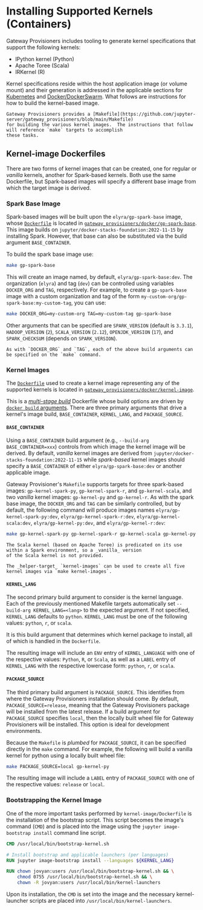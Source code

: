 # Installing Supported Kernels (Containers)

Gateway Provisioners includes tooling to generate kernel specifications that support the following kernels:

- IPython kernel (Python)
- Apache Toree (Scala)
- IRKernel (R)

Kernel specifications reside within the host application image (or volume mount) and their generation is addressed
in the applicable sections for [Kubernetes](deploy-kubernetes.md) and [Docker/DockerSwarm](deploy-docker.md). What
follows are instructions for how to build the kernel-based image.

```{tip}
Gateway Provisioners provides a [Makefile](https://github.com/jupyter-server/gateway_provisioners/blob/main/Makefile)
for building the various kernel images.  The instructions that follow will reference `make` targets to accomplish
these tasks.
```

## Kernel-image Dockerfiles

There are two forms of kernel images that can be created, one for regular or _vanilla_ kernels, another
for Spark-based kernels. Both use the same Dockerfile, but Spark-based images will specify a different base image
from which the target image is derived.

### Spark Base Image

Spark-based images will be built upon the `elyra/gp-spark-base` image, whose
[`Dockerfile`](https://github.com/jupyter-server/gateway_provisioners/tree/main/gateway_provisioners/docker/gp-spark-base/Dockerfile) is located in
[`gateway_provisioners/docker/gp-spark-base`](https://github.com/jupyter-server/gateway_provisioners/tree/main/gateway_provisioners/docker/gp-spark-base).
This image builds on `jupyter/docker-stacks-foundation:2022-11-15` by installing Spark. However, that base can also be
substituted via the build argument `BASE_CONTAINER`.

To build the spark base image use:

```bash
make gp-spark-base
```

This will create an image named, by default, `elyra/gp-spark-base:dev`. The organization (`elyra`) and tag (`dev`) can
be controlled using variables `DOCKER_ORG` and `TAG`, respectively. For example, to create a `gp-spark-base` image
with a custom organization and tag of the form `my-custom-org/gp-spark-base:my-custom-tag`, you can use:

```bash
make DOCKER_ORG=my-custom-org TAG=my-custom-tag gp-spark-base
```

Other arguments that can be specified are `SPARK_VERSION` (default is `3.3.1`), `HADOOP_VERSION` (`2`), `SCALA_VERSION`
(`2.12`), `OPENJDK_VERSION` (`17`), and `SPARK_CHECKSUM` (depends on `SPARK_VERSION`).

```{tip}
As with `DOCKER_ORG` and `TAG`, each of the above build arguments can be specified on the `make` command.
```

### Kernel Images

The [`Dockerfile`](https://github.com/jupyter-server/gateway_provisioners/blob/main/gateway_provisioners/docker/kernel-image/Dockerfile)
used to create a kernel image representing any of the supported kernels is located in
[`gateway_provisioners/docker/kernel-image`](https://github.com/jupyter-server/gateway_provisioners/tree/main/gateway_provisioners/docker/kernel-image).

This is a [_multi-stage build_](https://docs.docker.com/build/building/multi-stage/) Dockerfile whose build options are
driven by [`docker build` arguments](https://docs.docker.com/engine/reference/builder/#arg). There are three primary
arguments that drive a kernel's image build, `BASE_CONTAINER`, `KERNEL_LANG`, and `PACKAGE_SOURCE`.

#### `BASE_CONTAINER`

Using a `BASE_CONTAINER` build argument (e.g., `--build-arg BASE_CONTAINER=xxx`) controls from which image the kernel
image will be derived. By default, _vanilla_ kernel images are derived from `jupyter/docker-stacks-foundation:2022-11-15`
while _spark-based_ kernel images should specify a `BASE_CONTAINER` of either `elyra/gp-spark-base:dev` or another applicable image.

Gateway Provisioner's `Makefile` supports targets for three spark-based images: `gp-kernel-spark-py`,
`gp-kernel-spark-r`, and `gp-kernel-scala`, and two _vanilla_ kernel images: `gp-kernel-py` and `gp-kernel-r`.
As with the spark base image, the `DOCKER_ORG` and `TAG` can be similarly
controlled, but by default, the following command will produce images names `elyra/gp-kernel-spark-py:dev`,
`elyra/gp-kernel-spark-r:dev`, `elyra/gp-kernel-scala:dev`, `elyra/gp-kernel-py:dev`,
and `elyra/gp-kernel-r:dev`:

```bash
make gp-kernel-spark-py gp-kernel-spark-r gp-kernel-scala gp-kernel-py gp-kernel-r
```

```{attention}
The Scala kernel (based on Apache Toree) is predicated on its use within a Spark environment, so a _vanilla_ version
of the Scala kernel is not provided.
```

```{tip}
The _helper-target_ `kernel-images` can be used to create all five kernel images via `make kernel-images`.
```

#### `KERNEL_LANG`

The second primary build argument to consider is the kernel language. Each of the previously mentioned Makefile targets
automatically set `--build-arg KERNEL_LANG=<lang>` to the expected argument. If not specified, `KERNEL_LANG` defaults
to `python`. `KERNEL_LANG` must be one of the following values: `python`, `r`, or `scala`.

It is this build argument that determines which kernel package to install, all of which is handled in the `Dockerfile`.

The resulting image will include an `ENV` entry of `KERNEL_LANGUAGE` with one of the respective values: `Python`, `R`,
or `Scala`, as well as a `LABEL` entry of `KERNEL_LANG` with the respective lowercase form: `python`, `r`, or `scala`.

#### `PACKAGE_SOURCE`

The third primary build argument is `PACKAGE_SOURCE`. This identifies from where the Gateway Provisioners installation
should come. By default, `PACKAGE_SOURCE=release`, meaning that the Gateway Provisioners package will be installed
from the latest release. If a build argument for `PACKAGE_SOURCE` specifies `local`, then the
locally built wheel file for Gateway Provisioners will be installed. This option is ideal for development environments.

Because the `Makefile` is _plumbed_ for `PACKAGE_SOURCE`, it can be specified directly in the `make` command. For example,
the following will build a vanilla kernel for python using a locally built wheel file:

```bash
make PACKAGE_SOURCE=local gp-kernel-py
```

The resulting image will include a `LABEL` entry of `PACKAGE_SOURCE` with one of the respective values: `release` or
`local`.

### Bootstrapping the Kernel Image

One of the more important tasks performed by `kernel-image/Dockerfile` is the installation of the bootstrap script.
This script becomes the image's command (`CMD`) and is placed into the image using the `jupyter image-bootstrap install`
command line script.

```dockerfile
CMD /usr/local/bin/bootstrap-kernel.sh

# Install bootstrap and applicable launchers (per languages)
RUN jupyter image-bootstrap install --languages ${KERNEL_LANG}

RUN chown jovyan:users /usr/local/bin/bootstrap-kernel.sh && \
	chmod 0755 /usr/local/bin/bootstrap-kernel.sh && \
	chown -R jovyan:users /usr/local/bin/kernel-launchers
```

Upon its installation, the `CMD` is set into the image and the necessary kernel-launcher scripts are placed into
`/usr/local/bin/kernel-launchers`.
